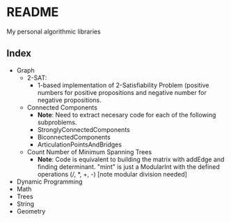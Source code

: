 # README

My personal algorithmic libraries

## Index

* Graph
  * 2-SAT: 
    * 1-based implementation of 2-Satisfiability Problem (positive numbers for positive propositions and negative number for negative propositions.
  * Connected Components
    * <b>Note</b>: Need to extract necesary code for each of the following subproblems.
    * StronglyConnectedComponents
    * BiconnectedComponents
    * ArticulationPointsAndBridges
  * Count Number of Minimum Spanning Trees
    * <b>Note</b>: Code is equivalent to building the matrix with addEdge and finding determinant. "mint" is just a ModularInt with the defined operations (/, *, +, -) [note modular division needed]
* Dynamic Programming
* Math
* Trees
* String
* Geometry
